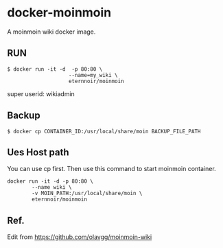 # docker-moinmoin

A moinmoin wiki docker image.

## RUN

```shell
$ docker run -it -d  -p 80:80 \
                    --name=my_wiki \
                    eternnoir/moinmoin
```

super userid: wikiadmin

## Backup

```shell
$ docker cp CONTAINER_ID:/usr/local/share/moin BACKUP_FILE_PATH
```

## Ues Host path

You can use cp first. Then use this command to start moinmoin container.

```shell
docker run -it -d -p 80:80 \
        --name wiki \
        -v MOIN_PATH:/usr/local/share/moin \
        eternnoir/moinmoin

```

## Ref.

Edit from https://github.com/olavgg/moinmoin-wiki
